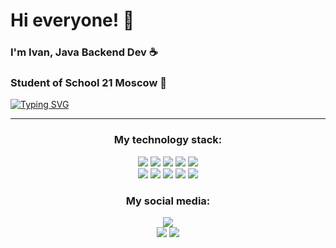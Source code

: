 # Hi everyone! 👋
### I'm Ivan, Java Backend Dev ☕️
### Student of School 21 Moscow 💚
[![Typing SVG](https://readme-typing-svg.demolab.com?font=Fira+Code&duration=900&pause=100&color=DC51F7&background=FFDCEA00&multiline=true&width=480&height=130&lines=public+class+User+%7B;public+String+name+%3D+%22Ivan%22;public+String+lastName+%3D+%22Nikolaev%22;public+String+university+%3D+%22STANKIN%22;%7D)](https://git.io/typing-svg)
___
<h3 align="center">
My technology stack:</h3>
<p align="center">
<img src = "https://img.shields.io/badge/java-orange.svg?style=for-the-badge&logo=&logoColor=/">
<img src = "https://img.shields.io/badge/spring-green.svg?style=for-the-badge&logo=spring&logoColor=white">
<img src = "https://img.shields.io/badge/Boot-21332C.svg?style=for-the-badge&logo=spring%20boot&logoColor=white">
<img src = "https://img.shields.io/badge/Hibernate-yellow.svg?style=for-the-badge&logo=Hibernate&logoColor=white">

<img src = "https://img.shields.io/badge/C-21332C.svg?style=for-the-badge&logo=c&logoColor=white">
<br>
<img src = "https://img.shields.io/badge/html5-%23E34F26.svg?style=for-the-badge&logo=html5&logoColor=white">
<img src = "https://img.shields.io/badge/MySql-21332C.svg?style=for-the-badge&logo=mysql&logoColor=white">
<img src = "https://img.shields.io/badge/css3-%231572B6.svg?style=for-the-badge&logo=css3&logoColor=white">
<img src = "https://img.shields.io/badge/git-%23F05033.svg?style=for-the-badge&logo=git&logoColor=white">
<img src = "https://img.shields.io/badge/Bash-blue.svg?style=for-the-badge&logo=gnubash&logoColor=white">
<br>
</p>
<h3 align="center"> My social media: </h3>
<p align="center">
<a href="https://github.com/Duranna66"> <img src="https://img.shields.io/github/followers/Duranna66?label=follow&logo=github&style=for-the-badge&labelColor=black"></a>
<br> <a href="https://vk.com/id745135236"><img src="https://img.shields.io/badge/VK-%232E87FB.svg?&style=for-the-badge&logo=vk&logoColor=white&link=https://vk.com/self.fishkid"></a>
<a href="https://t.me/Duranna"> <img src="https://img.shields.io/static/v1?style=for-the-badge&logo=telegram&label=Telegram&message=duranna&color=blue&labelColor=black"></a>
